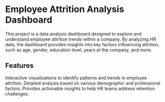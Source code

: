 # Employee Attrition Analysis Dashboard
This project is a data analysis dashboard designed to explore and understand employee attrition trends within a company. By analyzing HR data, the dashboard provides insights into key factors influencing attrition, such as age, gender, education level, years at the company, and more.

## Features
Interactive visualizations to identify patterns and trends in employee attrition.
Detailed analysis based on various demographic and professional factors.
Provides actionable insights to help HR teams address retention challenges.
